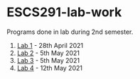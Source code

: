 # ESCS291-lab-work
Programs done in lab during 2nd semester.

1. [Lab 1](https://github.com/ArnabC27/ESCS291-lab-work/tree/main/lab-1-28-apr-2021) - 28th April 2021
2. [Lab 2](https://github.com/ArnabC27/ESCS291-lab-work/tree/main/lab-2-5-may-2021) - 5th May 2021
3. [Lab 3](https://github.com/ArnabC27/ESCS291-lab-work/tree/main/lab-3-5-may-2021) - 5th May 2021
4. [Lab 4](https://github.com/ArnabC27/ESCS291-lab-work/tree/main/lab-4-12-may-2021) - 12th May 2021
